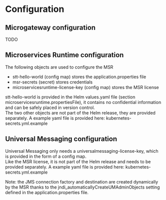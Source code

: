 #  Configuration

## Microgateway configuration

TODO

## Microservices Runtime configuration

The following objects are used to configure the MSR
-   stt-hello-world (config map) stores the application.properties file
-   msr-secrets (secret) stores credentials
-   microservicesruntime-license-key (config map) stores the MSR license

stt-hello-world is provided in the Helm values.yaml file (section microservicesruntime.propertiesFile), it contains no confidential information and can be safely placed in version control.  
The two other objects are not part of the Helm release, they are provided separately. A example yaml file is provided here: kubernetes-secrets.yml.example  

## Universal Messaging configuration

Universal Messaging only needs a universalmessaging-license-key, which is provided in the form of a config map.  
Like the MSR license, it is not part of the Helm release and needs to be provided separately. A example yaml file is provided here: kubernetes-secrets.yml.example  

Note: the JMS connection factory and destination are created dynamically by the MSR thanks to the jndi_automaticallyCreateUMAdminObjects setting defined in the application.properties file.